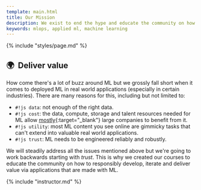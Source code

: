```yaml
---
template: main.html
title: Our Mission
description: We exist to end the hype and educate the community on how to responsibly deliver value with ML.
keywords: mlops, applied ml, machine learning
---
```


{% include "styles/page.md" %}

## 🌍 &nbsp;Deliver value

How come there's a lot of buzz around ML but we grossly fall short when it comes to deployed ML in real world applications (especially in certain industries). There are many reasons for this, including but not limited to:

- `#!js data`: not enough of the right data.
- `#!js cost`: the data, compute, storage and talent resources needed for ML allow [mostly](https://www.wired.com/story/companies-rushing-use-ai-few-see-payoff/){:target="_blank"} large companies to benefit from it.
- `#!js utility`: most ML content you see online are gimmicky tasks that can't extend into valuable real world applications.
- `#!js trust`: ML needs to be engineered reliably and robustly.

We will steadily address all the issues mentioned above but we're going to work backwards starting with *trust*.
This is why we created our courses to educate the community on how to responsibly develop, iterate and deliver value via applications that are made with ML.

{% include "instructor.md" %}